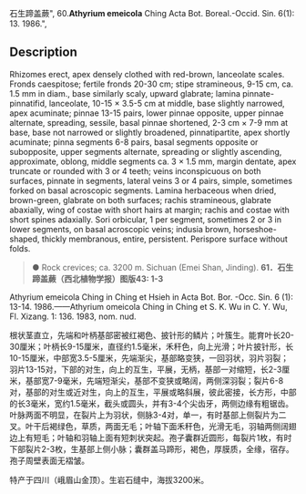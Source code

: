 石生蹄盖蕨",
60.**Athyrium emeicola** Ching Acta Bot. Boreal.-Occid. Sin. 6(1): 13. 1986.",

## Description
Rhizomes erect, apex densely clothed with red-brown, lanceolate scales. Fronds caespitose; fertile fronds 20-30 cm; stipe stramineous, 9-15 cm, ca. 1.5 mm in diam., base similarly scaly, upward glabrate; lamina pinnate-pinnatifid, lanceolate, 10-15 × 3.5-5 cm at middle, base slightly narrowed, apex acuminate; pinnae 13-15 pairs, lower pinnae opposite, upper pinnae alternate, spreading, sessile, basal pinnae shortened, 2-3 cm × 7-9 mm at base, base not narrowed or slightly broadened, pinnatipartite, apex shortly acuminate; pinna segments 6-8 pairs, basal segments opposite or subopposite, upper segments alternate, spreading or slightly ascending, approximate, oblong, middle segments ca. 3 × 1.5 mm, margin dentate, apex truncate or rounded with 3 or 4 teeth; veins inconspicuous on both surfaces, pinnate in segments, lateral veins 3 or 4 pairs, simple, sometimes forked on basal acroscopic segments. Lamina herbaceous when dried, brown-green, glabrate on both surfaces; rachis stramineous, glabrate abaxially, wing of costae with short hairs at margin; rachis and costae with short spines adaxially. Sori orbicular, 1 per segment, sometimes 2 or 3 in lower segments, on basal acroscopic veins; indusia brown, horseshoe-shaped, thickly membranous, entire, persistent. Perispore surface without folds.

> ● Rock crevices; ca. 3200 m. Sichuan (Emei Shan, Jinding).
**61．石生蹄盖蕨（西北植物学报）图版43: 1-3**

Athyrium emeicola Ching in Ching et Hsieh in Acta Bot. Bor. -Occ. Sin. 6 (1): 13-14. 1986.——Athyrium omeicola Ching in Ching et S. K. Wu in C. Y. Wu, Fl. Xizang. 1: 136. 1983, nom. nud.

根状茎直立，先端和叶柄基部密被红褐色、披针形的鳞片；叶簇生。能育叶长20-30厘米；叶柄长9-15厘米，直径约1.5毫米，禾秆色，向上光滑；叶片披针形，长10-15厘米，中部宽3.5-5厘米，先端渐尖，基部略变狭，一回羽状，羽片羽裂；羽片13-15对，下部的对生，向上的互生，平展，无柄，基部一对缩短，长2-3厘米，基部宽7-9毫米，先端短渐尖，基部不变狭或略阔，两侧深羽裂；裂片6-8对，基部的对生或近对生，向上的互生，平展或略斜展，彼此密接，长方形，中部的长3毫米，宽约1.5毫米，截头或圆头，并有3-4个尖齿牙，两侧边缘有粗锯齿。叶脉两面不明显，在裂片上为羽状，侧脉3-4对，单一，有时基部上侧裂片为二叉。叶干后褐绿色，草质，两面无毛；叶轴下面禾秆色，光滑无毛，羽轴两侧阔翅边上有短毛；叶轴和羽轴上面有短刺状突起。孢子囊群近圆形，每裂片1枚，有时下部裂片2-3枚，生基部上侧小脉；囊群盖马蹄形，褐色，厚膜质，全缘，宿存。孢子周壁表面无褶皱。

特产于四川（峨眉山金顶）。生岩石缝中，海拔3200米。
